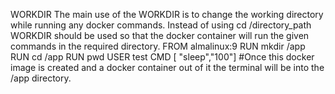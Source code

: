 WORKDIR
The main use of the WORKDIR is to change the working directory while running any docker commands. Instead of using cd /directory_path WORKDIR should be used so that the docker container will run the given commands in the required directory.
FROM almalinux:9
RUN mkdir /app
RUN cd /app
RUN pwd
USER test
CMD [ "sleep","100"]
#Once this docker image is created and a docker container out of it the terminal will be into the /app directory.
